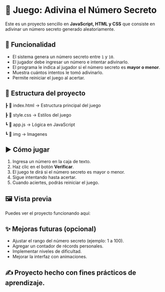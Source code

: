 # 🎲 Juego: Adivina el Número Secreto

Este es un proyecto sencillo en **JavaScript, HTML y CSS** que consiste en adivinar un número secreto generado aleatoriamente.

## 🚀 Funcionalidad

- El sistema genera un número secreto entre `1` y `10`.
- El jugador debe ingresar un número e intentar adivinarlo.
- El programa le indica al jugador si el número secreto es **mayor o menor**.
- Muestra cuántos intentos le tomó adivinarlo.
- Permite reiniciar el juego al acertar.

## 📂 Estructura del proyecto

┣ 📄 index.html → Estructura principal del juego

┣ 📄 style.css → Estilos del juego

┗ 📄 app.js → Lógica en JavaScript

┗ 📄 img → Imagenes

## ▶️ Cómo jugar

1. Ingresa un número en la caja de texto.
2. Haz clic en el botón **Verificar**.
3. El juego te dirá si el número secreto es mayor o menor.
4. Sigue intentando hasta acertar.
5. Cuando aciertes, podrás reiniciar el juego.

## 🖼️ Vista previa

Puedes ver el proyecto funcionando aquí:  



## ✨ Mejoras futuras (opcional)

- Ajustar el rango del número secreto (ejemplo: 1 a 100).  
- Agregar un contador de récords personales.  
- Implementar niveles de dificultad.  
- Mejorar la interfaz con animaciones.


## ✍️ Proyecto hecho con fines prácticos de aprendizaje.
